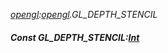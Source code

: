 _[opengl](../../modules/opengl/opengl-module.md):[opengl](../../modules/opengl/opengl-module.md).GL\_DEPTH\_STENCIL_
##### Const GL\_DEPTH\_STENCIL:[Int](../../modules/wonkey/wonkey-types-int.md)
